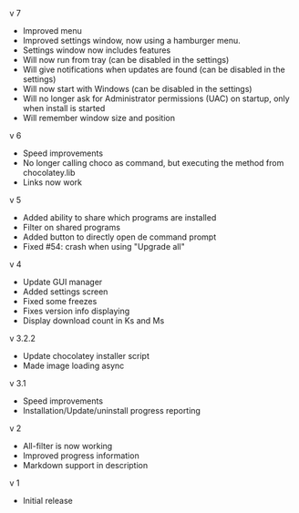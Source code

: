 v 7
* Improved menu
* Improved settings window, now using a hamburger menu.
* Settings window now includes features
* Will now run from tray (can be disabled in the settings)
* Will give notifications when updates are found (can be disabled in the settings)
* Will now start with Windows (can be disabled in the settings)
* Will no longer ask for Administrator permissions (UAC) on startup, only when install is started
* Will remember window size and position

v 6
* Speed improvements
* No longer calling choco as command, but executing the method from chocolatey.lib
* Links now work

v 5
* Added ability to share which programs are installed
* Filter on shared programs
* Added button to directly open de command prompt
* Fixed #54: crash when using "Upgrade all" 

v 4
* Update GUI manager
* Added settings screen
* Fixed some freezes
* Fixes version info displaying
* Display download count in Ks and Ms

v 3.2.2
* Update chocolatey installer script
* Made image loading async

v 3.1
* Speed improvements
* Installation/Update/uninstall progress reporting

v 2
* All-filter is now working
* Improved progress information
* Markdown support in description

v 1
* Initial release